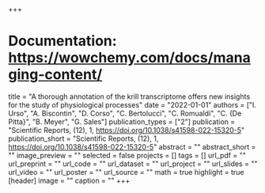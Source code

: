 +++
# Documentation: https://wowchemy.com/docs/managing-content/

title = "A thorough annotation of the krill transcriptome offers new insights for the study of physiological processes"
date = "2022-01-01"
authors = ["I. Urso", "A. Biscontin", "D. Corso", "C. Bertolucci", "C. Romualdi", "C. {De Pitta}", "B. Meyer", "G. Sales"]
publication_types = ["2"]
publication = "Scientific Reports, (12), 1, https://doi.org/10.1038/s41598-022-15320-5"
publication_short = "Scientific Reports, (12), 1, https://doi.org/10.1038/s41598-022-15320-5"
abstract = ""
abstract_short = ""
image_preview = ""
selected = false
projects = []
tags = []
url_pdf = ""
url_preprint = ""
url_code = ""
url_dataset = ""
url_project = ""
url_slides = ""
url_video = ""
url_poster = ""
url_source = ""
math = true
highlight = true
[header]
image = ""
caption = ""
+++
